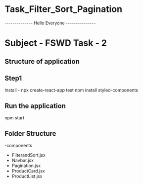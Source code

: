 # Task_Filter_Sort_Pagination

-------------- Hello Everyone ---------------
# Subject - FSWD Task - 2

## Structure of application 

## Step1 
Install - npx create-react-app test
          npm install styled-components

## Run the application 
npm start

## Folder Structure 
 -components
   - FilterandSort.jsx
   - Navbar.jsx
   - Pagination.jsx
   - ProductCard.jsx
   - ProductList.jsx
     
